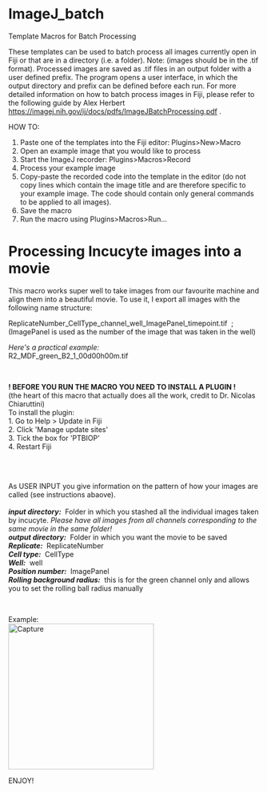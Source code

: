 # ImageJ_batch
Template Macros for Batch Processing

These templates can be used to batch process all images currently open in Fiji or that are in a directory (i.e. a folder). Note: (images should be in the .tif format).
Processed images are saved as .tif files in an output folder with a user defined prefix.
The program opens a user interface, in which the output directory and prefix can be defined before each run.
For more detailed information on how to batch process images in Fiji, please refer to the following guide by Alex Herbert https://imagej.nih.gov/ij/docs/pdfs/ImageJBatchProcessing.pdf .

HOW TO:
   1. Paste one of the templates into the Fiji editor: Plugins>New>Macro
   2. Open an example image that you would like to process
   3. Start the ImageJ recorder: Plugins>Macros>Record
   4. Process your example image
   5. Copy-paste the recorded code into the template in the editor (do not copy lines which contain the image title and are therefore specific to your example image. 
      The code should contain only general commands to be applied to all images).
   6. Save the macro 
   7. Run the macro using Plugins>Macros>Run... 



# Processing Incucyte images into a movie

<p>This macro works super well to take images from our favourite machine and align them into a beautiful movie.  
To use it, I export all images with the following name structure:</p>

<p>ReplicateNumber_CellType_channel_well_ImagePanel_timepoint.tif&nbsp;&nbsp;;(ImagePanel is used as the number of the image that was taken in the well)</p>

<p><i>Here's a practical example:</i><br>
R2_MDF_green_B2_1_00d00h00m.tif</p>

<br>
<p><strong> ! BEFORE YOU RUN THE MACRO YOU NEED TO INSTALL A PLUGIN ! </strong>  <br>  
(the heart of this macro that actually does all the work, credit to Dr. Nicolas Chiaruttini)<br>  
To install the plugin:<br>
1. Go to Help > Update in Fiji<br>
2. Click 'Manage update sites'<br>
3. Tick the box for 'PTBIOP'<br>
4. Restart Fiji</p><br>
<br>

<p>As USER INPUT you give information on the pattern of how your images are called (see instructions abaove).<br><br>
<b><i>input directory:</i></b>&nbsp;&nbsp;Folder in which you stashed all the individual images taken by incucyte. 
<i>Please have all images from all channels corresponding to the same movie in the same folder!</i> <br>
<b><i>output directory:</i></b>&nbsp;&nbsp;Folder in which you want the movie to be saved <br>
<b><i>Replicate:</i></b>&nbsp;&nbsp;ReplicateNumber <br>
<b><i>Cell type:</i></b>&nbsp;&nbsp;CellType <br>
<b><i>Well:</i></b>&nbsp;&nbsp;well<br>
<b><i>Position number:</i></b>&nbsp;&nbsp;ImagePanel <br>
<b><i>Rolling background radius:</i></b>&nbsp;&nbsp;this is for the green channel only and allows you to set the rolling ball radius manually</p>
<br>

<p>Example: <br>
<img width="291" alt="Capture" src="https://user-images.githubusercontent.com/87492099/149831113-2f0993aa-4f4f-4e47-9b2b-ac22b0fb894c.PNG">
</p>


<p>ENJOY!</p>

